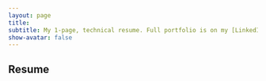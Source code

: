 ```yaml
---
layout: page
title:  
subtitle: My 1-page, technical resume. Full portfolio is on my [LinkedIn](https://linkedin.com/in/jiahui-k-chen/).
show-avatar: false
---
```

## Resume

<object data="/img/Resume_May_30.pdf" width="1000" height="1000" type='application/pdf'></object>
